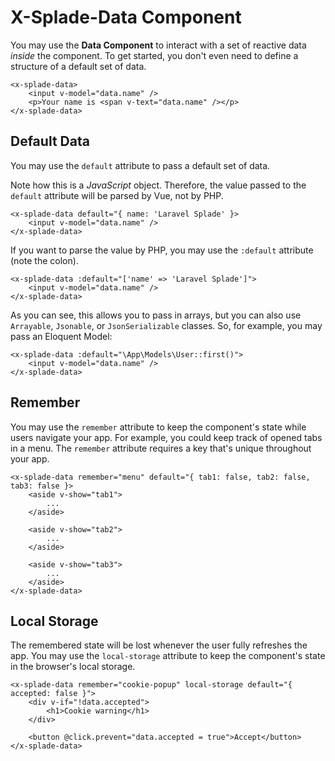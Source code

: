 # X-Splade-Data Component

You may use the **Data Component** to interact with a set of reactive data *inside* the component. To get started, you don't even need to define a structure of a default set of data.

```blade
<x-splade-data>
    <input v-model="data.name" />
    <p>Your name is <span v-text="data.name" /></p>
</x-splade-data>
```

## Default Data

You may use the `default` attribute to pass a default set of data.

Note how this is a *JavaScript* object. Therefore, the value passed to the `default` attribute will be parsed by Vue, not by PHP.

```blade
<x-splade-data default="{ name: 'Laravel Splade' }>
    <input v-model="data.name" />
</x-splade-data>
```

If you want to parse the value by PHP, you may use the `:default` attribute (note the colon).

```blade
<x-splade-data :default="['name' => 'Laravel Splade']">
    <input v-model="data.name" />
</x-splade-data>
```

As you can see, this allows you to pass in arrays, but you can also use `Arrayable`, `Jsonable`, or `JsonSerializable` classes. So, for example, you may pass an Eloquent Model:

```blade
<x-splade-data :default="\App\Models\User::first()">
    <input v-model="data.name" />
</x-splade-data>
```

## Remember

You may use the `remember` attribute to keep the component's state while users navigate your app. For example, you could keep track of opened tabs in a menu. The `remember` attribute requires a key that's unique throughout your app.

```blade
<x-splade-data remember="menu" default="{ tab1: false, tab2: false, tab3: false }>
    <aside v-show="tab1">
        ...
    </aside>

    <aside v-show="tab2">
        ...
    </aside>

    <aside v-show="tab3">
        ...
    </aside>
</x-splade-data>
```

## Local Storage

The remembered state will be lost whenever the user fully refreshes the app. You may use the `local-storage` attribute to keep the component's state in the browser's local storage.

```blade
<x-splade-data remember="cookie-popup" local-storage default="{ accepted: false }">
    <div v-if="!data.accepted">
        <h1>Cookie warning</h1>
    </div>

    <button @click.prevent="data.accepted = true">Accept</button>
</x-splade-data>
```